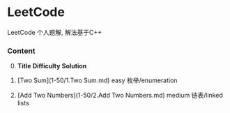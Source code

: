 # LeetCode
LeetCode 个人题解, 解法基于C++

### Content

0. **Title**                                                              **Difficulty**                    **Solution**


1. [Two Sum](1-50/1.Two Sum.md)                                                        easy                           枚举/enumeration
2. [Add Two Numbers](1-50/2.Add Two Numbers.md)                                       medium                     链表/linked lists


